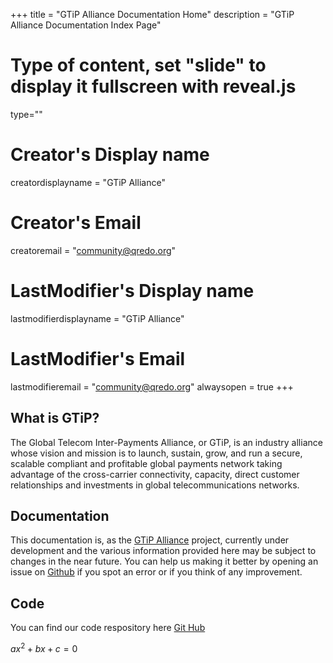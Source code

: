 +++
title = "GTiP Alliance Documentation Home"
description = "GTiP Alliance Documentation Index Page"
# Type of content, set "slide" to display it fullscreen with reveal.js
type=""
# Creator's Display name
creatordisplayname = "GTiP Alliance"
# Creator's Email
creatoremail = "community@qredo.org"
# LastModifier's Display name
lastmodifierdisplayname = "GTiP Alliance"
# LastModifier's Email
lastmodifieremail = "community@qredo.org"
alwaysopen = true
+++

<section>
<h2 id="what-is-qredo">What is GTiP?</h2>
<p>The Global Telecom Inter-Payments Alliance, or GTiP, is an industry alliance whose vision and mission is to launch, sustain, grow, and run a secure, scalable compliant and profitable global payments network taking advantage of the cross-carrier connectivity, capacity, direct customer relationships and investments in global telecommunications networks.</p>

<h2 id="documentation">Documentation</h2>
<p>This documentation is, as the <a href="https://gtipalliance.org/">GTiP Alliance</a> project, currently under development and the various
information provided here may be subject to changes in the near future. You can help us making it better by opening an
issue on <a href="https://github.com/GTiP-Alliance/GTiP-Documentation/issues">Github</a> if you spot an error or if you think of any
improvement.</p>

<h2 id="repo-link">Code</h2>
<p>You can find our code respository here <a href = "https://github.com/GTiP-Alliance">Git Hub</a></p>

$ax^2+bx+c=0$

</section>
